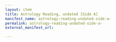 ```yaml
---
layout: item
title: Astrology Reading, undated [Side A]
manifest_name: astrology-reading-undated-side-a-
permalink: astrology-reading-undated-side-a-
external_manifest_url: 

---
```

<!-- Add an essay or interpretive material below this line,
using HTML or markdown.  Do not modify this file above this line -->
